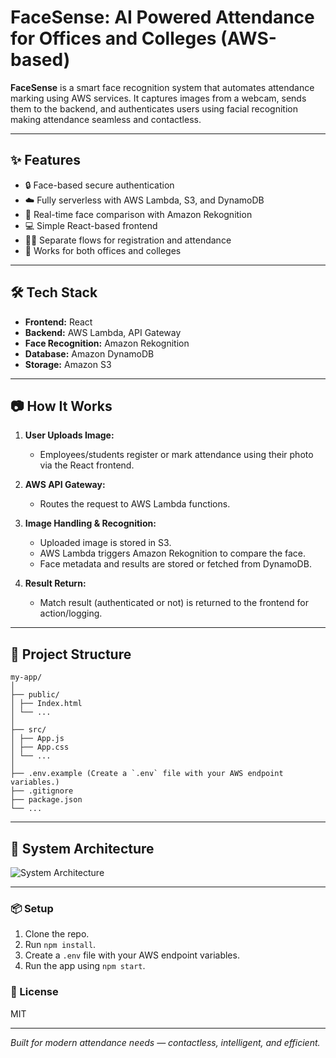 # FaceSense: AI Powered Attendance for Offices and Colleges (AWS-based)

**FaceSense** is a smart face recognition system that automates attendance marking using AWS services. It captures images from a webcam, sends them to the backend, and authenticates users using facial recognition making attendance seamless and contactless.

---

## ✨ Features

- 🔒 Face-based secure authentication
- ☁️ Fully serverless with AWS Lambda, S3, and DynamoDB
- 🎯 Real-time face comparison with Amazon Rekognition
- 💻 Simple React-based frontend
- 🧑‍💼 Separate flows for registration and attendance
- 🏫 Works for both offices and colleges

---

## 🛠️ Tech Stack

- **Frontend:** React
- **Backend:** AWS Lambda, API Gateway
- **Face Recognition:** Amazon Rekognition
- **Database:** Amazon DynamoDB
- **Storage:** Amazon S3

---

## 📷 How It Works

1. **User Uploads Image:**  
   - Employees/students register or mark attendance using their photo via the React frontend.

2. **AWS API Gateway:**  
   - Routes the request to AWS Lambda functions.

3. **Image Handling & Recognition:**  
   - Uploaded image is stored in S3.
   - AWS Lambda triggers Amazon Rekognition to compare the face.
   - Face metadata and results are stored or fetched from DynamoDB.

4. **Result Return:**  
   - Match result (authenticated or not) is returned to the frontend for action/logging.

---

## 📂 Project Structure
```
my-app/
│
├── public/
│ ├── Index.html
│ └── ...
│
├── src/
│ ├── App.js
│ ├── App.css
│ └── ...
│ 
├── .env.example (Create a `.env` file with your AWS endpoint variables.)
├── .gitignore
├── package.json
└── ...
```

---

## 🧠 System Architecture

![System Architecture](images/architecture.jpeg)

---

### 📦 Setup
1. Clone the repo.
2. Run `npm install`.
3. Create a `.env` file with your AWS endpoint variables.
4. Run the app using `npm start`.

### 📄 License
MIT

---

*Built for modern attendance needs — contactless, intelligent, and efficient.*
